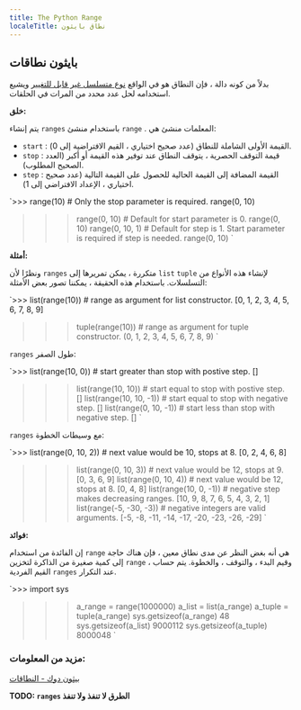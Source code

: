 ```yaml
---
title: The Python Range
localeTitle: نطاق بايثون
---
```

## بايثون نطاقات

بدلاً من كونه دالة ، فإن النطاق هو في الواقع [نوع متسلسل غير قابل للتغيير](https://docs.python.org/3/library/stdtypes.html#immutable-sequence-types) ويشيع استخدامه لحل عدد محدد من المرات في الحلقات.

**خلق:**

يتم إنشاء `ranges` باستخدام منشئ `range` . المعلمات منشئ هي:

*   `start` : القيمة الأولى الشاملة للنطاق (عدد صحيح اختياري ، القيم الافتراضية إلى 0).
*   `stop` : قيمة التوقف الحصرية ، يتوقف النطاق عند توفير هذه القيمة أو أكبر (العدد الصحيح المطلوب).
*   `step` : القيمة المضافة إلى القيمة الحالية للحصول على القيمة التالية (عدد صحيح اختياري ، الإعداد الافتراضي إلى 1).

 `>>> range(10)          # Only the stop parameter is required. 
 range(0, 10) 
 >>> range(0, 10)       # Default for start parameter is 0. 
 range(0, 10) 
 >>> range(0, 10, 1)    # Default for step is 1\. Start parameter is required if 
 step is needed. 
 range(0, 10) 
` 

**أمثلة:**

ونظرًا لأن `ranges` متكررة ، يمكن تمريرها إلى `list` `tuple` لإنشاء هذه الأنواع من التسلسلات. باستخدام هذه الحقيقة ، يمكننا تصور بعض الأمثلة:

 `>>> list(range(10))     # range as argument for list constructor. 
 [0, 1, 2, 3, 4, 5, 6, 7, 8, 9] 
 >>> tuple(range(10))    # range as argument for tuple constructor. 
 (0, 1, 2, 3, 4, 5, 6, 7, 8, 9) 
` 

`ranges` طول الصفر:

 `>>> list(range(10, 0))        # start greater than stop with postive step. 
 [] 
 >>> list(range(10, 10))       # start equal to stop with postive step. 
 [] 
 >>> list(range(10, 10, -1))   # start equal to stop with negative step. 
 [] 
 >>> list(range(0, 10, -1))    # start less than stop with negative step. 
 [] 
` 

`ranges` مع وسيطات الخطوة:

 `>>> list(range(0, 10, 2))       # next value would be 10, stops at 8. 
 [0, 2, 4, 6, 8] 
 >>> list(range(0, 10, 3))       # next value would be 12, stops at 9. 
 [0, 3, 6, 9] 
 >>> list(range(0, 10, 4))       # next value would be 12, stops at 8. 
 [0, 4, 8] 
 >>> list(range(10, 0, -1))      # negative step makes decreasing ranges. 
 [10, 9, 8, 7, 6, 5, 4, 3, 2, 1] 
 >>> list(range(-5, -30, -3))    # negative integers are valid arguments. 
 [-5, -8, -11, -14, -17, -20, -23, -26, -29] 
` 

**فوائد:**

إن الفائدة من استخدام `range` هي أنه بغض النظر عن مدى نطاق معين ، فإن هناك حاجة إلى كمية صغيرة من الذاكرة لتخزين `range` ، وقيم البدء ، والتوقف ، والخطوة. يتم حساب القيم الفردية `ranges` عند التكرار.

 `>>> import sys 
 >>> a_range = range(1000000) 
 >>> a_list = list(a_range) 
 >>> a_tuple = tuple(a_range) 
 >>> sys.getsizeof(a_range) 
 48 
 >>> sys.getsizeof(a_list) 
 9000112 
 >>> sys.getsizeof(a_tuple) 
 8000048 
` 

### مزيد من المعلومات:

[بيثون دوك - النطاقات](https://docs.python.org/3/library/stdtypes.html#ranges)

**TODO: `ranges` الطرق لا تنفذ ولا تنفذ**